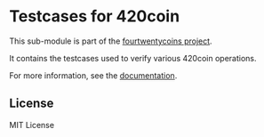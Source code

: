 Testcases for 420coin
======================

This sub-module is part of the [fourtwentycoins project](https://github.com/420integrated/fourtwentycoins.js).

It contains the testcases used to verify various 420coin operations.

For more information, see the [documentation](https://420integrated.com/wiki/v5/testing/).


License
-------

MIT License
